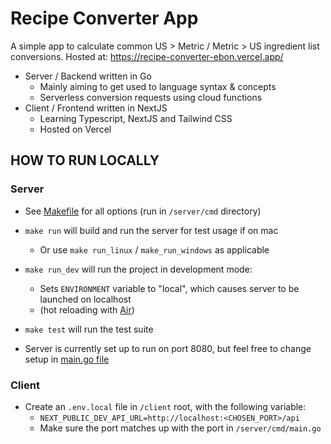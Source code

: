 # Recipe Converter App
A simple app to calculate common US > Metric / Metric > US ingredient list conversions. Hosted at: https://recipe-converter-ebon.vercel.app/ 

- Server / Backend written in Go
  - Mainly aiming to get used to language syntax & concepts
  - Serverless conversion requests using cloud functions
- Client / Frontend written in NextJS
  - Learning Typescript, NextJS and Tailwind CSS
  - Hosted on Vercel

## HOW TO RUN LOCALLY

### Server
- See [Makefile](Makefile) for all options (run in `/server/cmd` directory)
- `make run` will build and run the server for test usage if on mac
  - Or use `make run_linux` / `make_run_windows` as applicable
- `make run_dev` will run the project in development mode: 
  - Sets `ENVIRONMENT` variable to "local", which causes server to be launched on localhost
  - (hot reloading with [Air](https://github.com/cosmtrek/air))
- `make test` will run the test suite

- Server is currently set up to run on port 8080, but feel free to change setup in [main.go file](server/cmd/main.go)

### Client
- Create an `.env.local` file in `/client` root, with the following variable: 
  - `NEXT_PUBLIC_DEV_API_URL=http://localhost:<CHOSEN_PORT>/api`
  - Make sure the port matches up with the port in `/server/cmd/main.go`